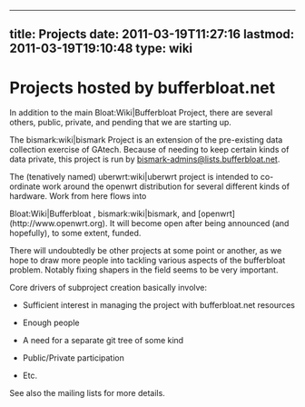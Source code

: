 
---
title: Projects
date: 2011-03-19T11:27:16
lastmod: 2011-03-19T19:10:48
type: wiki
---
Projects hosted by bufferbloat.net
==================================

In addition to the main <link>Bloat:Wiki|Bufferbloat</link> Project,
there are several others, public, private, and pending that we are
starting up.

The <link>bismark:wiki|bismark</link> Project is an extension of the
pre-existing data collection exercise of GAtech. Because of needing to
keep certain kinds of data private, this project is run by
bismark-admins@lists.bufferbloat.net.

The (tenatively named) <link>uberwrt:wiki|uberwrt</link> project is
intended to co-ordinate work around the openwrt distribution for several
different kinds of hardware. Work from here flows into
<link>Bloat:Wiki|Bufferbloat</link> , <link>bismark:wiki|bismark</link>,
and [openwrt](http://www.openwrt.org). It will become open after being
announced (and hopefully), to some extent, funded.

There will undoubtedly be other projects at some point or another, as we
hope to draw more people into tackling various aspects of the
bufferbloat problem. Notably fixing shapers in the field seems to be
very important.

Core drivers of subproject creation basically involve:

-   Sufficient interest in managing the project with bufferbloat.net
    resources

<!-- -->

-   Enough people

<!-- -->

-   A need for a separate git tree of some kind

<!-- -->

-   Public/Private participation

<!-- -->

-   Etc.

See also the <link>mailing lists</link> for more details.
